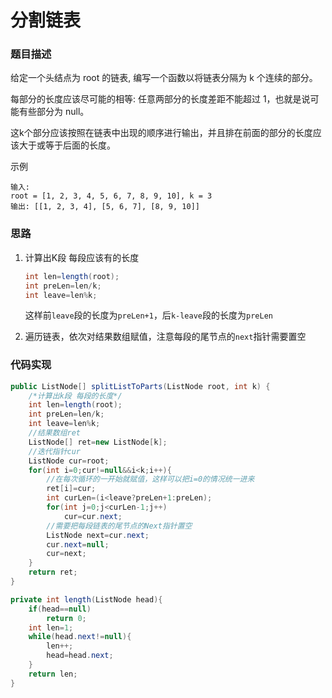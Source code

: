 # 分割链表

### 题目描述

给定一个头结点为 root 的链表, 编写一个函数以将链表分隔为 k 个连续的部分。

每部分的长度应该尽可能的相等: 任意两部分的长度差距不能超过 1，也就是说可能有些部分为 null。

这k个部分应该按照在链表中出现的顺序进行输出，并且排在前面的部分的长度应该大于或等于后面的长度。

示例

```
输入: 
root = [1, 2, 3, 4, 5, 6, 7, 8, 9, 10], k = 3
输出: [[1, 2, 3, 4], [5, 6, 7], [8, 9, 10]]
```

### 思路

1. 计算出K段 每段应该有的长度

   ```java
   int len=length(root);
   int preLen=len/k;
   int leave=len%k;
   ```

   这样前`leave`段的长度为`preLen+1`，后`k-leave`段的长度为`preLen`

1. 遍历链表，依次对结果数组赋值，注意每段的尾节点的`next`指针需要置空

### 代码实现

```java
public ListNode[] splitListToParts(ListNode root, int k) {
    /*计算出k段 每段的长度*/
    int len=length(root);
    int preLen=len/k;
    int leave=len%k;
    //结果数组ret
    ListNode[] ret=new ListNode[k];
    //迭代指针cur
    ListNode cur=root;
    for(int i=0;cur!=null&&i<k;i++){
        //在每次循环的一开始就赋值，这样可以把i=0的情况统一进来
        ret[i]=cur;
        int curLen=(i<leave?preLen+1:preLen);
        for(int j=0;j<curLen-1;j++)
            cur=cur.next;
        //需要把每段链表的尾节点的Next指针置空
        ListNode next=cur.next;
        cur.next=null;
        cur=next;
    }
    return ret;
}

private int length(ListNode head){
    if(head==null)
        return 0;
    int len=1;
    while(head.next!=null){
        len++;
        head=head.next;
    }
    return len;
}
```

